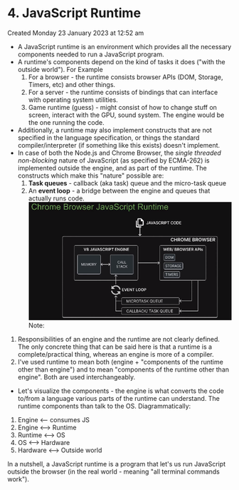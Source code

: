 # 4. JavaScript Runtime
Created Monday 23 January 2023 at 12:52 am

- A JavaScript runtime is an environment which provides all the necessary components needed to run a JavaScript program.
- A runtime's components depend on the kind of tasks it does ("with the outside world"). For Example
	1. For a browser - the runtime consists browser APIs (DOM, Storage, Timers, etc) and other things.
	2. For a server - the runtime consists of bindings that can interface with operating system utilities.
	3. Game runtime (guess) - might consist of how to change stuff on screen, interact with the GPU, sound system. The engine would be the one running the code.
- Additionally, a runtime may also implement constructs that are not specified in the language specification, or things the standard compiler/interpreter (if something like this exists) doesn't implement.
- In case of both the Node.js and Chrome Browser, the *single threaded non-blocking* nature of JavaScript (as specified by ECMA-262) is implemented outside the engine, and as part of the runtime. The constructs which make this "nature" possible are:
	1. **Task queues** - callback (aka task) queue and the micro-task queue
	2. An **event loop** - a bridge between the engine and queues that actually runs code.
![](../../../../assets/Pasted%20image%2020230123005934.png)
Note: 
1. Responsibilities of an engine and the runtime are not clearly defined. The only concrete thing that can be said here is that a runtime is a complete/practical thing, whereas an engine is more of a compiler.
2. I've used runtime to mean both (engine + "components of the runtime other than engine") and to mean "components of the runtime other than engine". Both are used interchangeably.

- Let's visualize the components - the engine is what converts the code to/from a language various parts of the runtime can understand. The runtime components than talk to the OS. Diagrammatically:
1. Engine <-- consumes JS
2. Engine <--> Runtime
3. Runtime <--> OS
4. OS <--> Hardware
5. Hardware <--> Outside world

In a nutshell, a JavaScript runtime is a program that let's us run JavaScript outside the browser (in the real world - meaning "all terminal commands work").